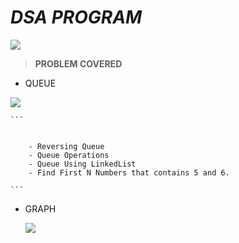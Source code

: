 # _DSA PROGRAM_
![](https://d1jnx9ba8s6j9r.cloudfront.net/blog/wp-content/uploads/2017/05/Selenium-blog-1.gif)


 > __PROBLEM COVERED__

  * QUEUE

   ![](https://easy-software.com/wp-content/uploads/2018/07/automatische-zuweisung.gif)
   
  
    ```
     
     
        - Reversing Queue
        - Queue Operations 
        - Queue Using LinkedList
        - Find First N Numbers that contains 5 and 6.
    
    ```

  * GRAPH 
  
    ![](https://i.pinimg.com/originals/6a/e6/de/6ae6debded140059005af325ff032117.gif)
